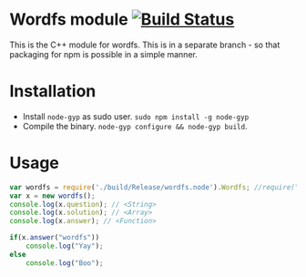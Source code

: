 # Wordfs module [![Build Status](https://secure.travis-ci.org/heisenbuggers/game-off-2012.png?branch=pack-for-npm)](https://travis-ci.org/heisenbuggers/game-off-2012)

This is the C++ module for wordfs.
This is in a separate branch - so that packaging for npm is possible in a simple manner.

# Installation

+ Install `node-gyp` as sudo user. `sudo npm install -g node-gyp`
+ Compile the binary. `node-gyp configure && node-gyp build`.

# Usage

```javascript
var wordfs = require('./build/Release/wordfs.node').Wordfs; //require("wordfs").Wordfs; //if using via npm
var x = new wordfs();
console.log(x.question); // <String>
console.log(x.solution); // <Array>
console.log(x.answer); // <Function>

if(x.answer("wordfs"))
    console.log("Yay");
else
    console.log("Boo");
```




